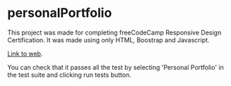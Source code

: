 # personalPortfolio
This project was made for completing freeCodeCamp Responsive Design Certification. It was made using only HTML, Boostrap and Javascript.

[Link to web](https://matiastk.github.io/fccPersonalPortfolio/).

You can check that it passes all the test by selecting 'Personal Portfolio' in the test suite and clicking run tests button.
